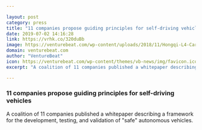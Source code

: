 ```yaml
---

layout: post
category: press
title: "11 companies propose guiding principles for self-driving vehicles"
date: 2019-07-02 14:16:28
link: https://vrhk.co/320duBb
image: https://venturebeat.com/wp-content/uploads/2018/11/Hongqi-L4-Car.jpeg?w=1200&strip=all
domain: venturebeat.com
author: "VentureBeat"
icon: https://venturebeat.com/wp-content/themes/vb-news/img/favicon.ico
excerpt: "A coalition of 11 companies published a whitepaper describing a framework for the development, testing, and validation of \"safe\" autonomous vehicles."

---
```


### 11 companies propose guiding principles for self-driving vehicles

A coalition of 11 companies published a whitepaper describing a framework for the development, testing, and validation of "safe" autonomous vehicles.